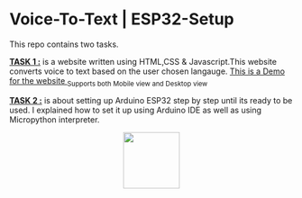 # Voice-To-Text | ESP32-Setup

This repo contains two tasks.

[**TASK 1 :**](https://github.com/salehghulamqasim/Voice-To-Text---ESP32-Setup/tree/main/task1) is a website written using HTML,CSS & Javascript.This website converts voice to text based on the user chosen langauge.
[This is a Demo for the website ](https://myspeech2textsitedemo.000webhostapp.com)
<sub> Supports both Mobile view and Desktop view </sub> 
  
[**TASK 2 :**](https://github.com/salehghulamqasim/Voice-To-Text---ESP32-Setup/blob/main/ESP32%20setup%20steps/ESP32%20Setup%20steps.pdf) is about setting up Arduino ESP32 step by step until its ready to be used. I explained how to set it up using Arduino IDE as well as using Micropython interpreter.
  
<div id="header" align="center">
  <img src="https://media.giphy.com/media/M9gbBd9nbDrOTu1Mqx/giphy.gif"
  width="100"/>
  </div>
